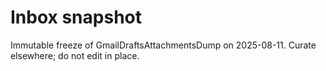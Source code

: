 # Inbox snapshot
Immutable freeze of GmailDraftsAttachmentsDump on 2025-08-11. Curate elsewhere; do not edit in place.
